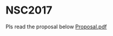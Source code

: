 # NSC2017
Pls read the proposal below 
[Proposal.pdf](https://github.com/KittitatB/NSC2017/blob/master/NSC_2017.pdf)

